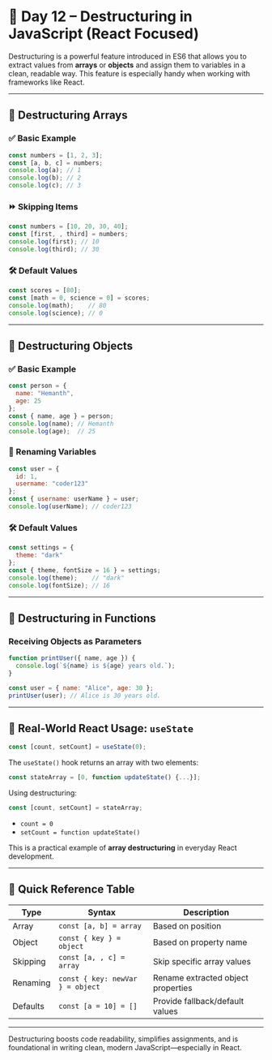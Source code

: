 
# 📘 Day 12 – Destructuring in JavaScript (React Focused)

Destructuring is a powerful feature introduced in ES6 that allows you to extract values from **arrays** or **objects** and assign them to variables in a clean, readable way. This feature is especially handy when working with frameworks like React.

---

## 🔹 Destructuring Arrays

### ✅ Basic Example
```js
const numbers = [1, 2, 3];
const [a, b, c] = numbers;
console.log(a); // 1
console.log(b); // 2
console.log(c); // 3
```

### ⏩ Skipping Items
```js
const numbers = [10, 20, 30, 40];
const [first, , third] = numbers;
console.log(first); // 10
console.log(third); // 30
```

### 🛠 Default Values
```js
const scores = [80];
const [math = 0, science = 0] = scores;
console.log(math);    // 80
console.log(science); // 0
```

---

## 🔹 Destructuring Objects

### ✅ Basic Example
```js
const person = {
  name: "Hemanth",
  age: 25
};
const { name, age } = person;
console.log(name); // Hemanth
console.log(age);  // 25
```

### 🔁 Renaming Variables
```js
const user = {
  id: 1,
  username: "coder123"
};
const { username: userName } = user;
console.log(userName); // coder123
```

### 🛠 Default Values
```js
const settings = {
  theme: "dark"
};
const { theme, fontSize = 16 } = settings;
console.log(theme);    // "dark"
console.log(fontSize); // 16
```

---

## 🔹 Destructuring in Functions

### Receiving Objects as Parameters
```js
function printUser({ name, age }) {
  console.log(`${name} is ${age} years old.`);
}

const user = { name: "Alice", age: 30 };
printUser(user); // Alice is 30 years old.
```

---

## 🔁 Real-World React Usage: `useState`
```js
const [count, setCount] = useState(0);
```
The `useState()` hook returns an array with two elements:
```js
const stateArray = [0, function updateState() {...}];
```
Using destructuring:
```js
const [count, setCount] = stateArray;
```
- `count = 0`
- `setCount = function updateState()`

This is a practical example of **array destructuring** in everyday React development.

---

## 📍 Quick Reference Table

| Type       | Syntax                           | Description                          |
|------------|-----------------------------------|--------------------------------------|
| Array      | `const [a, b] = array`           | Based on position                    |
| Object     | `const { key } = object`         | Based on property name               |
| Skipping   | `const [a, , c] = array`         | Skip specific array values           |
| Renaming   | `const { key: newVar } = object` | Rename extracted object properties   |
| Defaults   | `const [a = 10] = []`            | Provide fallback/default values      |

---

Destructuring boosts code readability, simplifies assignments, and is foundational in writing clean, modern JavaScript—especially in React.
